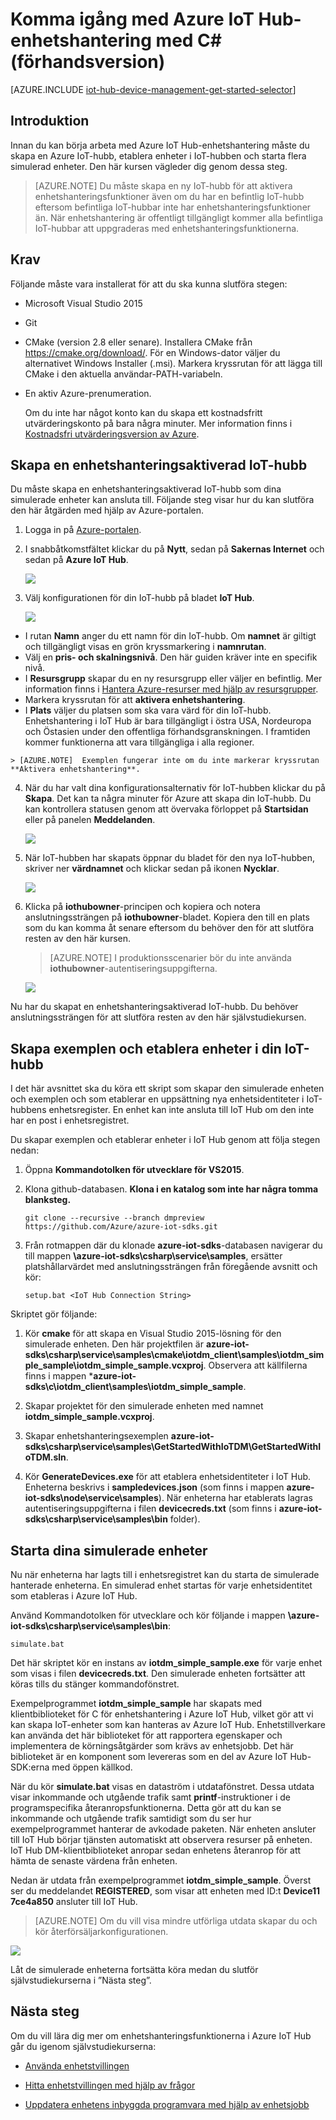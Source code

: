 <properties
    pageTitle="Komma igång med enhetshantering i IoT Hub | Microsoft Azure"
    description="Självstudiekurs om hur du kommer igång med Azure IoT Hub för enhetshantering med C#. Använd Azure IoT Hub och C# med Microsoft Azure IoT-SDK:er för att implementera enhetshantering."
    services="iot-hub"
    documentationCenter=".net"
    authors="ellenfosborne"
    manager="timlt"
    editor=""/>

<tags
 ms.service="iot-hub"
 ms.devlang="dotnet"
 ms.topic="hero-article"
 ms.tgt_pltfrm="na"
 ms.workload="na"
 ms.date="04/29/2016"
 ms.author="elfarber"/>

# Komma igång med Azure IoT Hub-enhetshantering med C# (förhandsversion)

[AZURE.INCLUDE [iot-hub-device-management-get-started-selector](../../includes/iot-hub-device-management-get-started-selector.md)]

## Introduktion
Innan du kan börja arbeta med Azure IoT Hub-enhetshantering måste du skapa en Azure IoT-hubb, etablera enheter i IoT-hubben och starta flera simulerad enheter. Den här kursen vägleder dig genom dessa steg.

> [AZURE.NOTE]  Du måste skapa en ny IoT-hubb för att aktivera enhetshanteringsfunktioner även om du har en befintlig IoT-hubb eftersom befintliga IoT-hubbar inte har enhetshanteringsfunktioner än. När enhetshantering är offentligt tillgängligt kommer alla befintliga IoT-hubbar att uppgraderas med enhetshanteringsfunktionerna.

## Krav

Följande måste vara installerat för att du ska kunna slutföra stegen:

- Microsoft Visual Studio 2015
- Git
- CMake (version 2.8 eller senare). Installera CMake från <https://cmake.org/download/>. För en Windows-dator väljer du alternativet Windows Installer (.msi). Markera kryssrutan för att lägga till CMake i den aktuella användar-PATH-variabeln.
- En aktiv Azure-prenumeration.

    Om du inte har något konto kan du skapa ett kostnadsfritt utvärderingskonto på bara några minuter. Mer information finns i [Kostnadsfri utvärderingsversion av Azure][lnk-free-trial].

## Skapa en enhetshanteringsaktiverad IoT-hubb

Du måste skapa en enhetshanteringsaktiverad IoT-hubb som dina simulerade enheter kan ansluta till. Följande steg visar hur du kan slutföra den här åtgärden med hjälp av Azure-portalen.

1.  Logga in på [Azure-portalen].
2.  I snabbåtkomstfältet klickar du på **Nytt**, sedan på **Sakernas Internet** och sedan på **Azure IoT Hub**.

    ![][img-new-hub]

3.  Välj konfigurationen för din IoT-hubb på bladet **IoT Hub**.

    ![][img-configure-hub]

  -   I rutan **Namn** anger du ett namn för din IoT-hubb. Om **namnet** är giltigt och tillgängligt visas en grön kryssmarkering i **namnrutan**.
  -   Välj en **pris- och skalningsnivå**. Den här guiden kräver inte en specifik nivå.
  -   I **Resursgrupp** skapar du en ny resursgrupp eller väljer en befintlig. Mer information finns i [Hantera Azure-resurser med hjälp av resursgrupper].
  -   Markera kryssrutan för att **aktivera enhetshantering**.
  -   I **Plats** väljer du platsen som ska vara värd för din IoT-hubb. Enhetshantering i IoT Hub är bara tillgängligt i östra USA, Nordeuropa och Östasien under den offentliga förhandsgranskningen. I framtiden kommer funktionerna att vara tillgängliga i alla regioner.

    > [AZURE.NOTE]  Exemplen fungerar inte om du inte markerar kryssrutan **Aktivera enhetshantering**.

4.  När du har valt dina konfigurationsalternativ för IoT-hubben klickar du på **Skapa**. Det kan ta några minuter för Azure att skapa din IoT-hubb. Du kan kontrollera statusen genom att övervaka förloppet på **Startsidan** eller på panelen **Meddelanden**.

    ![][img-monitor]

5.  När IoT-hubben har skapats öppnar du bladet för den nya IoT-hubben, skriver ner **värdnamnet** och klickar sedan på ikonen **Nycklar**.

    ![][img-keys]

6.  Klicka på **iothubowner**-principen och kopiera och notera anslutningssträngen på **iothubowner**-bladet. Kopiera den till en plats som du kan komma åt senare eftersom du behöver den för att slutföra resten av den här kursen.

    > [AZURE.NOTE] I produktionsscenarier bör du inte använda **iothubowner**-autentiseringsuppgifterna.

    ![][img-connection]

Nu har du skapat en enhetshanteringsaktiverad IoT-hubb. Du behöver anslutningssträngen för att slutföra resten av den här självstudiekursen.

## Skapa exemplen och etablera enheter i din IoT-hubb

I det här avsnittet ska du köra ett skript som skapar den simulerade enheten och exemplen och som etablerar en uppsättning nya enhetsidentiteter i IoT-hubbens enhetsregister. En enhet kan inte ansluta till IoT Hub om den inte har en post i enhetsregistret.

Du skapar exemplen och etablerar enheter i IoT Hub genom att följa stegen nedan:

1.  Öppna **Kommandotolken för utvecklare för VS2015**.

2.  Klona github-databasen. **Klona i en katalog som inte har några tomma blanksteg.**

      ```
      git clone --recursive --branch dmpreview https://github.com/Azure/azure-iot-sdks.git
      ```

3.  Från rotmappen där du klonade **azure-iot-sdks**-databasen navigerar du till mappen **\\azure-iot-sdks\\csharp\\service\\samples**, ersätter platshållarvärdet med anslutningssträngen från föregående avsnitt och kör:

      ```
      setup.bat <IoT Hub Connection String>
      ```

Skriptet gör följande:

1.  Kör **cmake** för att skapa en Visual Studio 2015-lösning för den simulerade enheten. Den här projektfilen är **azure-iot-sdks\\csharp\\service\\samples\\cmake\\iotdm\_client\\samples\\iotdm\_simple\_sample\\iotdm\_simple\_sample.vcxproj**. Observera att källfilerna finns i mappen ***azure-iot-sdks\\c\\iotdm\_client\\samples\\iotdm\_simple\_sample**.

2.  Skapar projektet för den simulerade enheten med namnet **iotdm\_simple\_sample.vcxproj**.

3.  Skapar enhetshanteringsexemplen **azure-iot-sdks\\csharp\\service\\samples\\GetStartedWithIoTDM\\GetStartedWithIoTDM.sln**.

4.  Kör **GenerateDevices.exe** för att etablera enhetsidentiteter i IoT Hub. Enheterna beskrivs i **sampledevices.json** (som finns i mappen **azure-iot-sdks\\node\\service\\samples**). När enheterna har etablerats lagras autentiseringsuppgifterna i filen **devicecreds.txt** (som finns i **azure-iot-sdks\\csharp\\service\\samples\\bin** folder).

## Starta dina simulerade enheter

Nu när enheterna har lagts till i enhetsregistret kan du starta de simulerade hanterade enheterna. En simulerad enhet startas för varje enhetsidentitet som etableras i Azure IoT Hub.

Använd Kommandotolken för utvecklare och kör följande i mappen **\\azure-iot-sdks\\csharp\\service\\samples\\bin**:

  ```
  simulate.bat
  ```

Det här skriptet kör en instans av **iotdm\_simple\_sample.exe** för varje enhet som visas i filen **devicecreds.txt**. Den simulerade enheten fortsätter att köras tills du stänger kommandofönstret.

Exempelprogrammet **iotdm\_simple\_sample** har skapats med klientbiblioteket för C för enhetshantering i Azure IoT Hub, vilket gör att vi kan skapa IoT-enheter som kan hanteras av Azure IoT Hub. Enhetstillverkare kan använda det här biblioteket för att rapportera egenskaper och implementera de körningsåtgärder som krävs av enhetsjobb. Det här biblioteket är en komponent som levereras som en del av Azure IoT Hub-SDK:erna med öppen källkod.

När du kör **simulate.bat** visas en dataström i utdatafönstret. Dessa utdata visar inkommande och utgående trafik samt **printf**-instruktioner i de programspecifika återanropsfunktionerna. Detta gör att du kan se inkommande och utgående trafik samtidigt som du ser hur exempelprogrammet hanterar de avkodade paketen. När enheten ansluter till IoT Hub börjar tjänsten automatiskt att observera resurser på enheten. IoT Hub DM-klientbiblioteket anropar sedan enhetens återanrop för att hämta de senaste värdena från enheten.

Nedan är utdata från exempelprogrammet **iotdm\_simple\_sample**. Överst ser du meddelandet **REGISTERED**, som visar att enheten med ID:t **Device11 7ce4a850** ansluter till IoT Hub.

> [AZURE.NOTE]  Om du vill visa mindre utförliga utdata skapar du och kör återförsäljarkonfigurationen.

![][img-output]

Låt de simulerade enheterna fortsätta köra medan du slutför självstudiekurserna i ”Nästa steg”.

## Nästa steg

Om du vill lära dig mer om enhetshanteringsfunktionerna i Azure IoT Hub går du igenom självstudiekurserna:

- [Använda enhetstvillingen][lnk-tutorial-twin]

- [Hitta enhetstvillingen med hjälp av frågor][lnk-tutorial-queries]

- [Uppdatera enhetens inbyggda programvara med hjälp av enhetsjobb][lnk-tutorial-jobs]

<!-- images and links -->
[img-new-hub]: media/iot-hub-device-management-get-started/image1.png
[img-configure-hub]: media/iot-hub-device-management-get-started/image2.png
[img-monitor]: media/iot-hub-device-management-get-started/image3.png
[img-keys]: media/iot-hub-device-management-get-started/image4.png
[img-connection]: media/iot-hub-device-management-get-started/image5.png
[img-output]: media/iot-hub-device-management-get-started/image6.png

[lnk-free-trial]: http://azure.microsoft.com/pricing/free-trial/
[Azure-portalen]: https://portal.azure.com/
[Hantera Azure-resurser med hjälp av resursgrupper]: ../azure-portal/resource-group-portal.md
[lnk-tutorial-twin]: iot-hub-device-management-device-twin.md
[lnk-tutorial-queries]: iot-hub-device-management-device-query.md
[lnk-tutorial-jobs]: iot-hub-device-management-device-jobs.md



<!--HONumber=jun16_HO2-->


